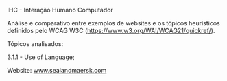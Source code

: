 IHC - Interação Humano Computador

Análise e comparativo entre exemplos de websites e os tópicos heurísticos definidos pelo WCAG W3C (https://www.w3.org/WAI/WCAG21/quickref/).

Tópicos analisados:

3.1.1 - Use of Language;

Website: www.sealandmaersk.com
